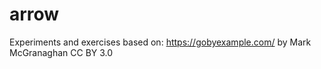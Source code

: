 # arrow

Experiments and exercises based on: https://gobyexample.com/ by Mark McGranaghan CC BY 3.0

